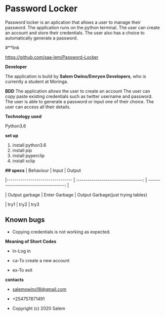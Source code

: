# Password Locker

Password locker is an aplication that allows a user to manage their password. The application runs on the python terminal. The user can create an
account and store their credentials. The user also has a choice to automatically generate a  password.

#**link

https://github.com/saa-lem/Password-Locker

**Developer**

The application is build by **Salem Owino/Emryon Developers**, who is currently a student at Moringa.

**BDD**
The application allows the user to create an account
The user can copy paste existing credentials such as twitter username and password.
The user is able to generate a password or input one of their choice.
The user can access all their details.

**Technology used**

Python3.6

**set up**

1. install python3.6
1. install pip
1. install pyperclip
1. install xclip


**##  specs**
|   Behaviour                        |  Input                                 |  Output

|---------------------------------   |   :---------------------------------:  |   ------------------------------------:   |


| Output garbage                     |    Enter Garbage                       | Output Garbage(just trying tables)  

| try1                               |    try2                                |  try3


## Known bugs 

* Copying credentials is not working as expected.

**Meaning of Short Codes**
* ln-Log in

* ca-To create a new account
* ex-To exit

**contacts**

* salemowino18@gmail.com

* +254757871491

* Copyright (c) 2020 Salem
